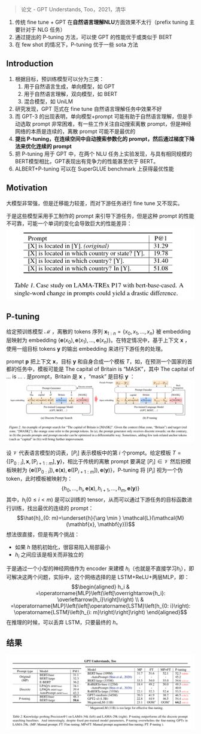 > 论文 - GPT Understands, Too，2021，清华

1. 传统 fine tune + GPT 在**自然语言理解NLU**方面效果不太行（prefix tuning 主要针对于 NLG 任务）
2. 通过提出的 P-tuning 方法，可以使 GPT 的性能优于或类似于 BERT
3. 在 few shot 的情况下，P-tuning 优于一些 sota 方法

## Introduction

1. 根据目标，预训练模型可以分为三类：
	1. 用于自然语言生成，单向模型，如 GPT
	2. 用于自然语言理解，双向模型，如 BERT
	3. 混合模型，如 UniLM
2. 研究发现，GPT 范式在 fine tune 自然语言理解任务中效果不好
3. 而 GPT-3 的出现表明，单向模型+prompt 可能有助于自然语言理解，但是手动选取 prompt 非常困难，有一些工作关注自动搜索离散 prompt，但是神经网络的本质是连续的，离散 prompt 可能不是最优的
4. **提出 P-tuning，在连续空间中自动搜索参数化的 prompt，然后通过梯度下降法来优化连续的 prompt**
5. 把 P-tuning 用于 GPT 中，在两个 NLU 任务上实验发现，与具有相同规模的BERT模型相比，GPT表现出有竞争力的性能甚至优于 BERT。
6. ALBERT+P-tuning 可以在 SuperGLUE benchmark 上获得最优性能

## Motivation

大模型非常强，但是迁移能力较差，而对下游任务进行 fine tune 又不现实。

于是这些模型采用手工制作的 prompt 来引导下游任务，但是这种 prompt 的性能不可靠，可能一个单词的变化会导致巨大的性能差异：![](image/Pasted%20image%2020230507155443.png)

## P-tuning

给定预训练模型 $\mathcal{M}$ ，离散的 tokens 序列 $\mathbf{x}_{1: n}=\left\{x_0, x_1, \ldots, x_n\right\}$ 被 embedding 层映射为 embedding $\left\{\mathbf{e}\left(x_0\right), \mathbf{e}\left(x_1\right), \ldots, \mathbf{e}\left(x_n\right)\right\}$。在特定情况中，基于上下文 $\mathbf{x}$ ，使用一组目标 tokens $\mathbf{y}$ 的输出 embedding 来进行下游任务的处理。

prompt $\mathbf{p}$ 把上下文 $\mathbf{x}$，目标 $\mathbf{y}$ 和自身合成一个模板 $T$，如，在预测一个国家的首都的任务中，模板可能是 The capital of Britain is “MASK”，其中 The capital of ... is ... . 是prompt，Britain 是 $\mathbf{x}$ ，“mask” 是目标 $\mathbf{y}$ ：![](image/Pasted%20image%2020230507160413.png)

设 $\mathcal{V}$ 代表语言模型的词表，$[P_i]$ 表示模板中的第 $i$ 个prompt。给定模板 $T=\left\{\left[\mathrm{P}_{0: i}\right], \mathbf{x},\left[\mathrm{P}_{i+1: m}\right], \mathbf{y}\right\}$，相比于传统的离散 prompt 要满足 $[P_i]\in\mathcal{V}$ 然后把模板映射为 $\left\{\mathbf{e}\left(\left[\mathrm{P}_{0: i}\right]\right), \mathbf{e}(\mathbf{x}), \mathbf{e}\left(\left[\mathrm{P}_{i+1: m}\right]\right), \mathbf{e}(\mathbf{y})\right\}$，P-tuning 将 $[P_i]$ 视为一个伪 token，此时模板被映射为：$$\left\{h_0, \ldots, h_i, \mathbf{e}(\mathbf{x}), h_{i+1}, \ldots, h_m, \mathbf{e}(\mathbf{y})\right\}$$
其中，$h_i(0\le i < m)$ 是可以训练的 tensor，从而可以通过下游任务的目标函数进行训练，找出最优的连续的 prompt：$$\hat{h}_{0: m}=\underset{h}{\arg \min } \mathcal{L}(\mathcal{M}(\mathbf{x}, \mathbf{y}))$$
想法很直接，但是有两个挑战：
+ 如果 $h$ 随机初始化，很容易陷入局部最小
+ $h_i$ 之间应该是相关而非独立的

于是通过一个小型的神经网络作为 encoder 来建模 $h_i$（也就是不直接学习$h_i$），即可解决这两个问题，实际中，这个网络选择的是 LSTM+ReLU+两层MLP，即：$$\begin{aligned}
h_i & =\operatorname{MLP}\left(\left[\overrightarrow{h_i}: \overleftarrow{h_i}\right]\right) \\
& =\operatorname{MLP}\left(\left[\operatorname{LSTM}\left(h_{0: i}\right): \operatorname{LSTM}\left(h_{i: m}\right)\right]\right)
\end{aligned}$$
在推理的时候，可以丢弃 LSTM，只要最终的 $h$。

## 结果
![](image/Pasted%20image%2020230507161832.png)

